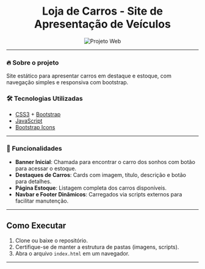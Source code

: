 <h1 align="center">
  Loja de Carros - Site de Apresentação de Veículos
</h1>

<p align="center">
  <img src="https://img.shields.io/static/v1?label=Tipo&message=Projeto%20Web&color=FFD700&labelColor=0D0D0D" alt="Projeto Web" />
</p>

---

### 🔥 Sobre o projeto

Site estático para apresentar carros em destaque e estoque, com navegação simples e responsiva com bootstrap.

### 🛠 Tecnologias Utilizadas

- [CSS3](https://developer.mozilla.org/pt-BR/docs/Web/CSS) + [Bootstrap](https://getbootstrap.com/)  
- [JavaScript](https://developer.mozilla.org/pt-BR/docs/Web/JavaScript)  
- [Bootstrap Icons](https://icons.getbootstrap.com/)

---

### 🚀 Funcionalidades

- **Banner Inicial**: Chamada para encontrar o carro dos sonhos com botão para acessar o estoque.  
- **Destaques de Carros**: Cards com imagem, título, descrição e botão para detalhes.  
- **Página Estoque**: Listagem completa dos carros disponíveis.   
- **Navbar e Footer Dinâmicos**: Carregados via scripts externos para facilitar manutenção.

---

## Como Executar

1. Clone ou baixe o repositório.  
2. Certifique-se de manter a estrutura de pastas (imagens, scripts).  
3. Abra o arquivo `index.html` em um navegador.

---
